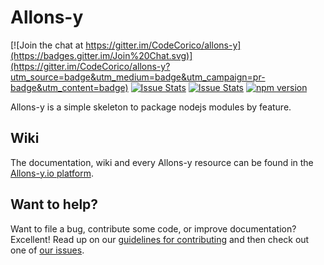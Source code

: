 # Allons-y

[![Join the chat at https://gitter.im/CodeCorico/allons-y](https://badges.gitter.im/Join%20Chat.svg)](https://gitter.im/CodeCorico/allons-y?utm_source=badge&utm_medium=badge&utm_campaign=pr-badge&utm_content=badge)
[![Issue Stats](http://issuestats.com/github/codecorico/allons-y/badge/issue)](http://issuestats.com/github/codecorico/allons-y)
[![Issue Stats](http://issuestats.com/github/codecorico/allons-y/badge/pr)](http://issuestats.com/github/codecorico/allons-y)
[![npm version](https://badge.fury.io/js/allons-y.svg)](https://badge.fury.io/js/allons-y)

Allons-y is a simple skeleton to package nodejs modules by feature.

## Wiki

The documentation, wiki and every Allons-y resource can be found in the [Allons-y.io platform](http://allons-y.io).

## Want to help?

Want to file a bug, contribute some code, or improve documentation? Excellent! Read up on our [guidelines for contributing](CONTRIBUTING.md) and then check out one of [our issues](https://github.com/CodeCorico/allons-y/issues).
